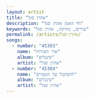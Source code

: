```yaml
---
layout: artist
title: "אהרן סגל"
description: "דף האמן אהרן סגל"
keywords: "שירים, מוזיקה, אהרן סגל"
permalink: /artists/אהרן-סגל/
songs:
  - number: "45303"
    name: "אור האורות"
    album: "סינגלים"
    artist: "אהרן סגל"
  - number: "45304"
    name: "להסתכל על השמיים"
    album: "סינגלים"
    artist: "אהרן סגל"
---
```

